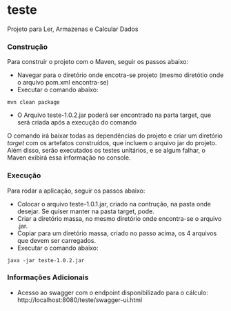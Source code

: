 # teste
Projeto para Ler, Armazenas e Calcular Dados

### Construção

Para construir o projeto com o Maven, seguir os passos abaixo:
* Navegar para o diretório onde encotra-se projeto (mesmo diretótio onde o arquivo pom.xml encontra-se)
* Executar o comando abaixo:

```shell
mvn clean package
```

* O Arquivo teste-1.0.2.jar poderá ser encontrado na parta target, que será criada após a execução do comando

O comando irá baixar todas as dependências do projeto e criar um diretório *target* com os artefatos construídos, que incluem o arquivo jar do projeto. Além disso, serão executados os testes unitários, e se algum falhar, o Maven exibirá essa informação no console.

### Execução
Para rodar a aplicação, seguir os passos abaixo:
* Colocar o arquivo teste-1.0.1.jar, criado na contrução, na pasta onde desejar. Se quiser manter na pasta target, pode.
* Criar a diretório massa, no mesmo diretório onde encontra-se o arquivo .jar.
* Copiar para um diretório massa, criado no passo acima, os 4 arquivos que devem ser carregados.
* Executar o comando abaixo:

```shell
java -jar teste-1.0.2.jar
```


### Informações Adicionais
* Acesso ao swagger com o endpoint disponibilizado para o cálculo: <a>http://localhost:8080/teste/swagger-ui.html</a>
